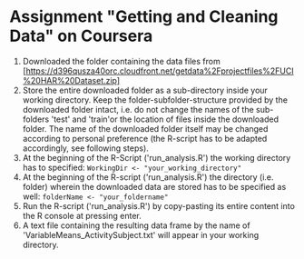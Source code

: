 # Assignment "Getting and Cleaning Data" on Coursera

1. Downloaded the folder containing the data files from [https://d396qusza40orc.cloudfront.net/getdata%2Fprojectfiles%2FUCI%20HAR%20Dataset.zip] 
2. Store the entire downloaded folder as a sub-directory inside your working directory. Keep the folder-subfolder-structure 
provided by the downloaded folder intact, i.e. do not change the names of the sub-folders 'test' and 'train'or the location of files inside the downloaded 
folder. The name of the downloaded folder itself may be changed according to personal preference (the R-script has to be adapted accordingly, see 
following steps).
3. At the beginning of the R-Script ('run_analysis.R') the working directory has to specified: 
`WorkingDir <- "your_working_directory"`
4. At the beginning of the R-script ('run_analysis.R') the directory (i.e. folder) wherein the downloaded data are stored has to be 
specified as well: 
`folderName <- "your_foldername"`
5. Run the R-script ('run_analysis.R') by copy-pasting its entire content into the R console at pressing enter. 
6. A text file containing the resulting data frame by the name of 'VariableMeans_ActivitySubject.txt' will appear in your working directory.

